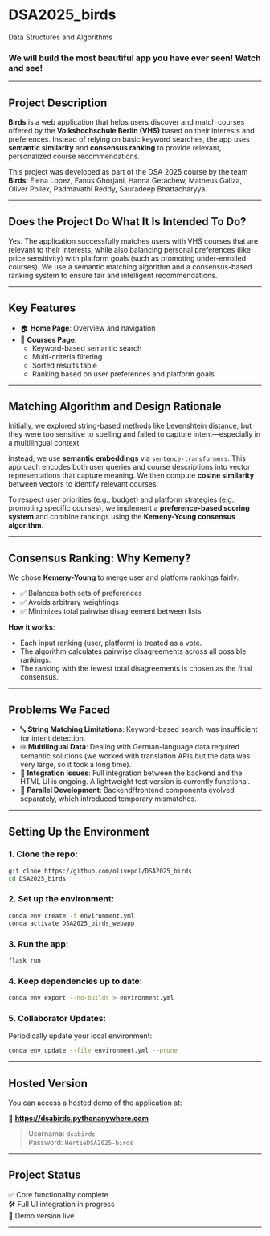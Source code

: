 # DSA2025_birds
Data Structures and Algorithms

### We will build the most beautiful app you have ever seen! Watch and see!

---

## Project Description

**Birds** is a web application that helps users discover and match courses offered by the **Volkshochschule Berlin (VHS)** based on their interests and preferences. Instead of relying on basic keyword searches, the app uses **semantic similarity** and **consensus ranking** to provide relevant, personalized course recommendations.

This project was developed as part of the DSA 2025 course by the team **Birds**:
Elena Lopez, Fanus Ghorjani, Hanna Getachew, Matheus Galiza, Oliver Pollex, Padmavathi Reddy, Sauradeep Bhattacharyya.

---

## Does the Project Do What It Is Intended To Do?

Yes. The application successfully matches users with VHS courses that are relevant to their interests, while also balancing personal preferences (like price sensitivity) with platform goals (such as promoting under-enrolled courses). We use a semantic matching algorithm and a consensus-based ranking system to ensure fair and intelligent recommendations.

---

## Key Features

- 🏠 **Home Page**: Overview and navigation
- 🔎 **Courses Page**:
  - Keyword-based semantic search
  - Multi-criteria filtering
  - Sorted results table
  - Ranking based on user preferences and platform goals

---

## Matching Algorithm and Design Rationale

Initially, we explored string-based methods like Levenshtein distance, but they were too sensitive to spelling and failed to capture intent—especially in a multilingual context.

Instead, we use **semantic embeddings** via `sentence-transformers`. This approach encodes both user queries and course descriptions into vector representations that capture meaning. We then compute **cosine similarity** between vectors to identify relevant courses.

To respect user priorities (e.g., budget) and platform strategies (e.g., promoting specific courses), we implement a **preference-based scoring system** and combine rankings using the **Kemeny-Young consensus algorithm**.

---

## Consensus Ranking: Why Kemeny?

We chose **Kemeny-Young** to merge user and platform rankings fairly.

- ✅ Balances both sets of preferences
- ✅ Avoids arbitrary weightings
- ✅ Minimizes total pairwise disagreement between lists

**How it works**:
- Each input ranking (user, platform) is treated as a vote.
- The algorithm calculates pairwise disagreements across all possible rankings.
- The ranking with the fewest total disagreements is chosen as the final consensus.

---

## Problems We Faced

- 🔤 **String Matching Limitations**: Keyword-based search was insufficient for intent detection.
- 🌐 **Multilingual Data**: Dealing with German-language data required semantic solutions (we worked with translation APIs but the data was very large, so it took a long time).
- 🔧 **Integration Issues**: Full integration between the backend and the HTML UI is ongoing. A lightweight test version is currently functional.
- 🧩 **Parallel Development**: Backend/frontend components evolved separately, which introduced temporary mismatches.

---

## Setting Up the Environment

### 1. Clone the repo:

```bash
git clone https://github.com/olivepol/DSA2025_birds
cd DSA2025_birds
```

### 2. Set up the environment:

```bash
conda env create -f environment.yml
conda activate DSA2025_birds_webapp
```

### 3. Run the app:

```bash
flask run
```

### 4. Keep dependencies up to date:

```bash
conda env export --no-builds > environment.yml
```

### 5. Collaborator Updates:

Periodically update your local environment:

```bash
conda env update --file environment.yml --prune
```

---

## Hosted Version

You can access a hosted demo of the application at:

🔗 **https://dsabirds.pythonanywhere.com**

> Username: `dsabirds`  
> Password: `HertieDSA2025-birds`

---

## Project Status

✅ Core functionality complete  
🛠️ Full UI integration in progress  
🚀 Demo version live

---
